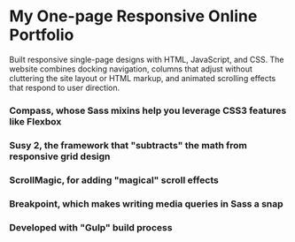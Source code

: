 # My One-page Responsive Online Portfolio
Built responsive single-page designs with HTML, JavaScript, and CSS. The website combines docking navigation, columns that adjust without cluttering the site layout or HTML markup, and animated scrolling effects that respond to user direction. 
### Compass, whose Sass mixins help you leverage CSS3 features like Flexbox
### Susy 2, the framework that "subtracts" the math from responsive grid design
### ScrollMagic, for adding "magical" scroll effects
### Breakpoint, which makes writing media queries in Sass a snap
### Developed with "Gulp" build process
